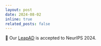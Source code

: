 ```yaml
---
layout: post
date: 2024-08-02
inline: true
related_posts: false
---
```


🥳 Our [LeapAD](https://github.com/PJLab-ADG/LeapAD) is accepted to NeurIPS 2024.